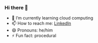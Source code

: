 ### Hi there 👋

- 🌱 I’m currently learning cloud computing
- 📫 How to reach me: [LinkedIn](https://www.linkedin.com/in/harithkavish97/)
- 😄 Pronouns: he/him
- ⚡ Fun fact: procedural
